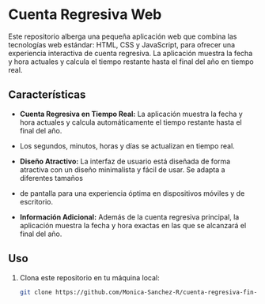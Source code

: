 # Cuenta Regresiva Web

Este repositorio alberga una pequeña aplicación web que combina las tecnologías web estándar: HTML, CSS y JavaScript, para ofrecer una experiencia interactiva 
de cuenta regresiva. La aplicación muestra la fecha y hora actuales y calcula el tiempo restante hasta el final del año en tiempo real.

## Características

- **Cuenta Regresiva en Tiempo Real:** La aplicación muestra la fecha y hora actuales y calcula automáticamente el tiempo restante hasta el final del año.
- Los segundos, minutos, horas y días se actualizan en tiempo real.

- **Diseño Atractivo:** La interfaz de usuario está diseñada de forma atractiva con un diseño minimalista y fácil de usar. Se adapta a diferentes tamaños
- de pantalla para una experiencia óptima en dispositivos móviles y de escritorio.

- **Información Adicional:** Además de la cuenta regresiva principal, la aplicación muestra la fecha y hora exactas en las que se alcanzará el final del año.

## Uso

1. Clona este repositorio en tu máquina local:

   ```bash
   git clone https://github.com/Monica-Sanchez-R/cuenta-regresiva-fin-de-anio
